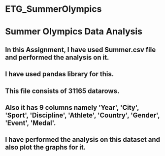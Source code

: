 # ETG_SummerOlympics

# Summer Olympics Data Analysis

## In this Assignment, I have used Summer.csv file and performed the analysis on it.
## I have used pandas library for this.
## This file consists of 31165 datarows.
## Also it has 9 columns namely 'Year', 'City', 'Sport', 'Discipline', 'Athlete', 'Country', 'Gender', 'Event', 'Medal'.
## I have performed the analysis on this dataset and also plot the graphs for it.

